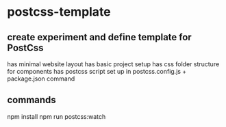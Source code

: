 # postcss-template

## create experiment and define template for PostCss

has minimal website layout
has basic project setup
has css folder structure for components
has postcss script set up in postcss.config.js + package.json command

## commands

npm install
npm run postcss:watch
